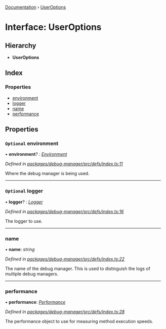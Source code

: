 [Documentation](../README.md) › [UserOptions](useroptions.md)

# Interface: UserOptions

## Hierarchy

* **UserOptions**

## Index

### Properties

* [environment](useroptions.md#optional-environment)
* [logger](useroptions.md#optional-logger)
* [name](useroptions.md#name)
* [performance](useroptions.md#performance)

## Properties

### `Optional` environment

• **environment**? : *[Environment](../README.md#environment)*

*Defined in [packages/debug-manager/src/defs/index.ts:11](https://github.com/badbatch/graphql-box/blob/cd605b6/packages/debug-manager/src/defs/index.ts#L11)*

Where the debug manager is being used.

___

### `Optional` logger

• **logger**? : *[Logger](logger.md)*

*Defined in [packages/debug-manager/src/defs/index.ts:16](https://github.com/badbatch/graphql-box/blob/cd605b6/packages/debug-manager/src/defs/index.ts#L16)*

The logger to use.

___

###  name

• **name**: *string*

*Defined in [packages/debug-manager/src/defs/index.ts:22](https://github.com/badbatch/graphql-box/blob/cd605b6/packages/debug-manager/src/defs/index.ts#L22)*

The name of the debug manager. This is used
to distinguish the logs of multiple debug managers.

___

###  performance

• **performance**: *[Performance](performance.md)*

*Defined in [packages/debug-manager/src/defs/index.ts:28](https://github.com/badbatch/graphql-box/blob/cd605b6/packages/debug-manager/src/defs/index.ts#L28)*

The performance object to use for measuring method
execution speeds.
